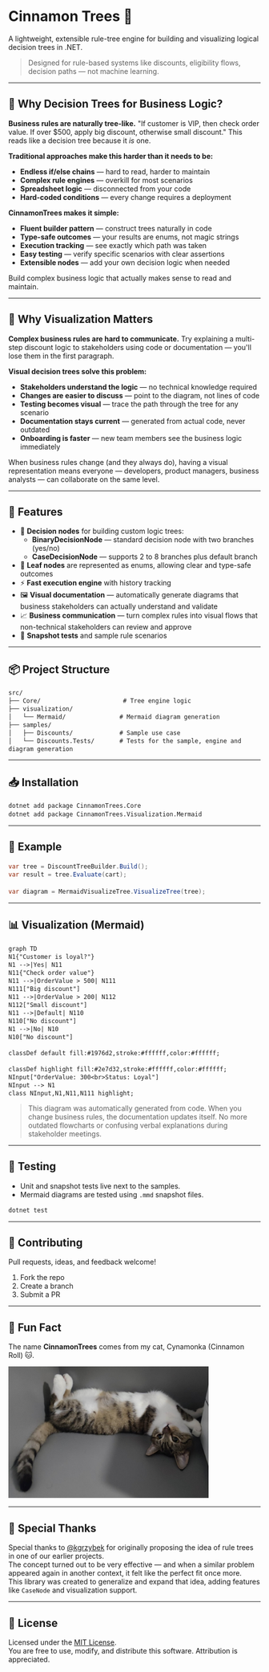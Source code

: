 # Cinnamon Trees 🌳

A lightweight, extensible rule-tree engine for building and visualizing logical decision trees in .NET.

> Designed for rule-based systems like discounts, eligibility flows, decision paths — not machine learning.

---

## 🌳 Why Decision Trees for Business Logic?

**Business rules are naturally tree-like.** "If customer is VIP, then check order value. If over $500, apply big discount, otherwise small discount." This reads like a decision tree because it *is* one.

**Traditional approaches make this harder than it needs to be:**
- **Endless if/else chains** — hard to read, harder to maintain
- **Complex rule engines** — overkill for most scenarios  
- **Spreadsheet logic** — disconnected from your code
- **Hard-coded conditions** — every change requires a deployment

**CinnamonTrees makes it simple:**
- **Fluent builder pattern** — construct trees naturally in code
- **Type-safe outcomes** — your results are enums, not magic strings
- **Execution tracking** — see exactly which path was taken
- **Easy testing** — verify specific scenarios with clear assertions
- **Extensible nodes** — add your own decision logic when needed

Build complex business logic that actually makes sense to read and maintain.

---

## 💼 Why Visualization Matters

**Complex business rules are hard to communicate.** Try explaining a multi-step discount logic to stakeholders using code or documentation — you'll lose them in the first paragraph.

**Visual decision trees solve this problem:**
- **Stakeholders understand the logic** — no technical knowledge required
- **Changes are easier to discuss** — point to the diagram, not lines of code  
- **Testing becomes visual** — trace the path through the tree for any scenario
- **Documentation stays current** — generated from actual code, never outdated
- **Onboarding is faster** — new team members see the business logic immediately

When business rules change (and they always do), having a visual representation means everyone — developers, product managers, business analysts — can collaborate on the same level.

---

## 🚀 Features

- 🧠 **Decision nodes** for building custom logic trees:
  - **BinaryDecisionNode** — standard decision node with two branches (yes/no)
  - **CaseDecisionNode** — supports 2 to 8 branches plus default branch
- 🍃 **Leaf nodes** are represented as enums, allowing clear and type-safe outcomes
- ⚡ **Fast execution engine** with history tracking
- 🖼️ **Visual documentation** — automatically generate diagrams that business stakeholders can actually understand and validate
- 📈 **Business communication** — turn complex rules into visual flows that non-technical stakeholders can review and approve
- 🧪 **Snapshot tests** and sample rule scenarios

---

## 📦 Project Structure

```
src/
├── Core/                       # Tree engine logic
├── visualization/
│   └── Mermaid/               # Mermaid diagram generation
├── samples/
│   ├── Discounts/             # Sample use case
│   └── Discounts.Tests/       # Tests for the sample, engine and diagram generation
```

---

## 📥 Installation

```bash
dotnet add package CinnamonTrees.Core
dotnet add package CinnamonTrees.Visualization.Mermaid
```

---

## 🧾 Example

```csharp
var tree = DiscountTreeBuilder.Build();
var result = tree.Evaluate(cart);

var diagram = MermaidVisualizeTree.VisualizeTree(tree);
```

---

## 📊 Visualization (Mermaid)

```mermaid
graph TD
N1{"Customer is loyal?"}
N1 -->|Yes| N11
N11{"Check order value"}
N11 -->|OrderValue > 500| N111
N111["Big discount"]
N11 -->|OrderValue > 200| N112
N112["Small discount"]
N11 -->|Default| N110
N110["No discount"]
N1 -->|No| N10
N10["No discount"]

classDef default fill:#1976d2,stroke:#ffffff,color:#ffffff;

classDef highlight fill:#2e7d32,stroke:#ffffff,color:#ffffff;
NInput["OrderValue: 300<br>Status: Loyal"]
NInput --> N1
class NInput,N1,N11,N111 highlight;
```

> This diagram was automatically generated from code. When you change business rules, the documentation updates itself. No more outdated flowcharts or confusing verbal explanations during stakeholder meetings.

---

## 🧪 Testing

- Unit and snapshot tests live next to the samples.
- Mermaid diagrams are tested using `.mmd` snapshot files.

```bash
dotnet test
```

---

## 🤝 Contributing

Pull requests, ideas, and feedback welcome!

1. Fork the repo
2. Create a branch
3. Submit a PR

---

## 🐾 Fun Fact

The name **CinnamonTrees** comes from my cat, Cynamonka (Cinnamon Roll) 🐱.

<img src="assets/cynamonka.jpeg" alt="Cynamonka the cat" width="400" />

---

## 🙏 Special Thanks

Special thanks to [@kgrzybek](https://github.com/kgrzybek) for originally proposing the idea of rule trees in one of our earlier projects.  
The concept turned out to be very effective — and when a similar problem appeared again in another context, it felt like the perfect fit once more.  
This library was created to generalize and expand that idea, adding features like `CaseNode` and visualization support.

---

## 📝 License

Licensed under the [MIT License](LICENSE).  
You are free to use, modify, and distribute this software. Attribution is appreciated.
